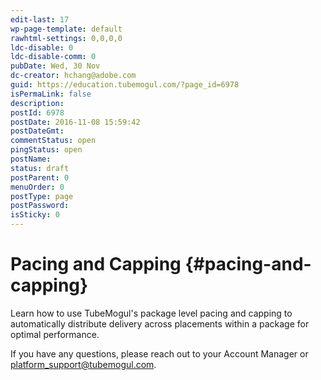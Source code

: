 ```yaml
---
edit-last: 17
wp-page-template: default
rawhtml-settings: 0,0,0,0
ldc-disable: 0
ldc-disable-comm: 0
pubDate: Wed, 30 Nov
dc-creator: hchang@adobe.com
guid: https://education.tubemogul.com/?page_id=6978
isPermaLink: false
description: 
postId: 6978
postDate: 2016-11-08 15:59:42
postDateGmt:
commentStatus: open
pingStatus: open
postName: 
status: draft
postParent: 0
menuOrder: 0
postType: page
postPassword: 
isSticky: 0
---
```


# Pacing and Capping {#pacing-and-capping}

Learn how to use TubeMogul's package level pacing and capping to automatically distribute delivery across placements within a package for optimal performance.

 

 

 
If you have any questions, please reach out to your Account Manager or platform_support@tubemogul.com. 